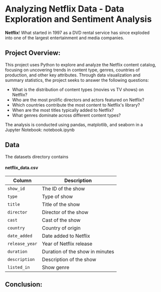 # Analyzing Netflix Data - Data Exploration and Sentiment Analysis 

**Netflix**! What started in 1997 as a DVD rental service has since exploded into one of the largest entertainment and media companies.

## Project Overview:
This project uses Python to explore and analyze the Netflix content catalog, focusing on uncovering trends in content type, genres, countries of production, and other key attributes. Through data visualization and summary statistics, the project seeks to answer the following questions:
- What is the distribution of content types (movies vs TV shows) on Netflix?
- Who are the most prolific directors and actors featured on Netflix?
- Which countries contribute the most content to Netflix's library?
- When are the most titles typically added to Netflix?
- What genres dominate across different content types?

The analysis is conducted using pandas, matplotlib, and seaborn in a Jupyter Notebook: notebook.ipynb 

## Data
The datasets directory contains 
#### **netflix_data.csv**
| Column | Description |
|--------|-------------|
| `show_id` | The ID of the show |
| `type` | Type of show |
| `title` | Title of the show |
| `director` | Director of the show |
| `cast` | Cast of the show |
| `country` | Country of origin |
| `date_added` | Date added to Netflix |
| `release_year` | Year of Netflix release |
| `duration` | Duration of the show in minutes |
| `description` | Description of the show |
| `listed_in` | Show genre |


## Conclusion:

